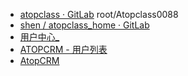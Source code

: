 - [atopclass · GitLab](http://118.24.242.72:82)  root/Atopclass0088
- [shen / atopclass_home · GitLab](http://gitlab.atopclass.com:82/yang/atopclass_home)
- [用户中心_](http://atopclass.com/user.php)
- [ATOPCRM - 用户列表](http://beta.atopclass.com/admin/auth/login)
- [AtopCRM](http://atopclass.com)